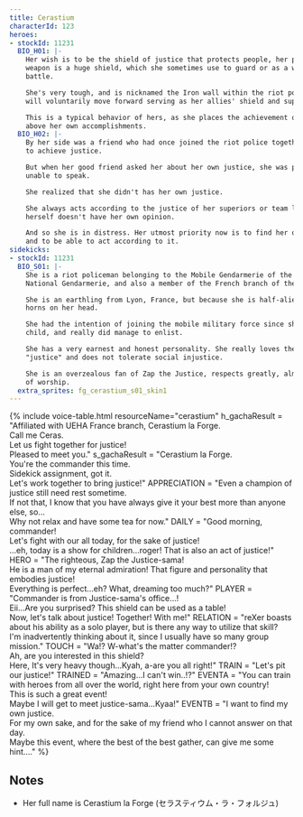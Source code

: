 ```yaml
---
title: Cerastium
characterId: 123
heroes:
- stockId: 11231
  BIO_H01: |-
    Her wish is to be the shield of justice that protects people, her parallel
    weapon is a huge shield, which she sometimes use to guard or as a weapon in
    battle.

    She's very tough, and is nicknamed the Iron wall within the riot police, she
    will voluntarily move forward serving as her allies' shield and supporting them.

    This is a typical behavior of hers, as she places the achievement of justice
    above her own accomplishments.
  BIO_H02: |-
    By her side was a friend who had once joined the riot police together with her
    to achieve justice.

    But when her good friend asked her about her own justice, she was puzzled and
    unable to speak.

    She realized that she didn't has her own justice.

    She always acts according to the justice of her superiors or team leader, she
    herself doesn't have her own opinion.

    And so she is in distress. Her utmost priority now is to find her own justice
    and to be able to act according to it.
sidekicks:
- stockId: 11231
  BIO_S01: |-
    She is a riot policeman belonging to the Mobile Gendarmerie of the French
    National Gendarmerie, and also a member of the French branch of the UEHA.

    She is an earthling from Lyon, France, but because she is half-alien, she has
    horns on her head.

    She had the intention of joining the mobile military force since she was a
    child, and really did manage to enlist.

    She has a very earnest and honest personality. She really loves the word
    "justice" and does not tolerate social injustice.

    She is an overzealous fan of Zap the Justice, respects greatly, almost the point
    of worship.
  extra_sprites: fg_cerastium_s01_skin1
---
```


{% include voice-table.html resourceName="cerastium"
h_gachaResult = "Affiliated with UEHA France branch, Cerastium la Forge.<br>Call me Ceras.<br>Let us fight together for justice!<br>Pleased to meet you."
s_gachaResult = "Cerastium la Forge.<br>You're the commander this time.<br>Sidekick assignment, got it.<br>Let's work together to bring justice!"
APPRECIATION = "Even a champion of justice still need rest sometime.<br>If not that, I know that you have always give it your best more than anyone else, so…<br>Why not relax and have some tea for now."
DAILY = "Good morning, commander!<br>Let's fight with our all today, for the sake of justice!<br>…eh, today is a show for children…roger! That is also an act of justice!"
HERO = "The righteous, Zap the Justice-sama!<br>He is a man of my eternal admiration! That figure and personality that embodies justice!<br>Everything is perfect…eh? What, dreaming too much?"
PLAYER = "Commander is from Justice-sama's office…!<br>Eii...Are you surprised? This shield can be used as a table!<br>Now, let's talk about justice! Together! With me!"
RELATION = "reXer boasts about his ability as a solo player, but is there any way to utilize that skill?<br>I'm inadvertently thinking about it, since I usually have so many group mission."
TOUCH = "Wa!? W-what's the matter commander!?<br>Ah, are you interested in this shield?<br>Here, It's very heavy though…Kyah, a-are you all right!"
TRAIN = "Let's pit our justice!"
TRAINED = "Amazing…I can't win..!?"
EVENTA = "You can train with heroes from all over the world, right here from your own country!<br>This is such a great event!<br>Maybe I will get to meet justice-sama…Kyaa!"
EVENTB = "I want to find my own justice.<br>For my own sake, and for the sake of my friend who I cannot answer on that day.<br>Maybe this event, where the best of the best gather, can give me some hint…."
%}

## Notes
- Her full name is Cerastium la Forge (セラスティウム・ラ・フォルジュ)
